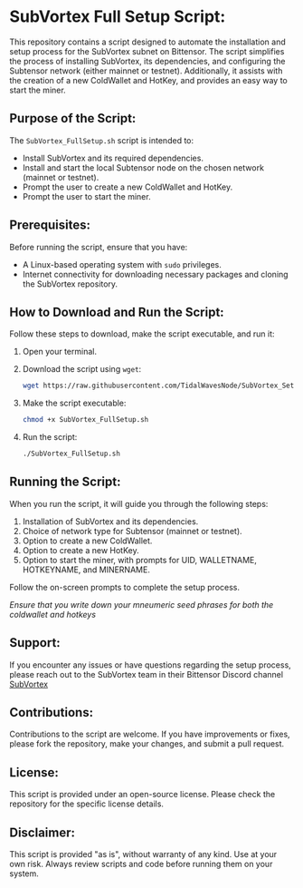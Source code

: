 # SubVortex Full Setup Script:

This repository contains a script designed to automate the installation and setup process for the SubVortex subnet on Bittensor. The script simplifies the process of installing SubVortex, its dependencies, and configuring the Subtensor network (either mainnet or testnet). Additionally, it assists with the creation of a new ColdWallet and HotKey, and provides an easy way to start the miner.

## Purpose of the Script:

The `SubVortex_FullSetup.sh` script is intended to:

- Install SubVortex and its required dependencies.
- Install and start the local Subtensor node on the chosen network (mainnet or testnet).
- Prompt the user to create a new ColdWallet and HotKey.
- Prompt the user to start the miner.

## Prerequisites:

Before running the script, ensure that you have:

- A Linux-based operating system with `sudo` privileges.
- Internet connectivity for downloading necessary packages and cloning the SubVortex repository.

## How to Download and Run the Script:

Follow these steps to download, make the script executable, and run it:

1. Open your terminal.

2. Download the script using `wget`:

   ```bash
   wget https://raw.githubusercontent.com/TidalWavesNode/SubVortex_Setup/main/SubVortex_FullSetup.sh
   ```

3. Make the script executable:

   ```bash
   chmod +x SubVortex_FullSetup.sh
   ```

4. Run the script:

   ```bash
   ./SubVortex_FullSetup.sh
   ```

## Running the Script:

When you run the script, it will guide you through the following steps:

1. Installation of SubVortex and its dependencies.
2. Choice of network type for Subtensor (mainnet or testnet).
3. Option to create a new ColdWallet.
4. Option to create a new HotKey.
5. Option to start the miner, with prompts for UID, WALLETNAME, HOTKEYNAME, and MINERNAME.

Follow the on-screen prompts to complete the setup process.

*Ensure that you write down your mneumeric seed phrases for both the coldwallet and hotkeys*

## Support:

If you encounter any issues or have questions regarding the setup process, please reach out to the SubVortex team in their Bittensor Discord channel [SubVortex](https://discord.com/channels/799672011265015819/1215311984799653918)

## Contributions:

Contributions to the script are welcome. If you have improvements or fixes, please fork the repository, make your changes, and submit a pull request.

## License:

This script is provided under an open-source license. Please check the repository for the specific license details.

## Disclaimer:

This script is provided "as is", without warranty of any kind. Use at your own risk. Always review scripts and code before running them on your system.
